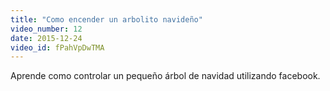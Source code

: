 ```yaml
---
title: "Como encender un arbolito navideño"
video_number: 12
date: 2015-12-24
video_id: fPahVpDwTMA
---
```


Aprende como controlar un pequeño árbol de navidad utilizando facebook.
